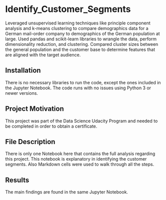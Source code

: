 # Identify_Customer_Segments

Leveraged unsupervised learning techniques like principle component analysis and k-means clustering to compare demographics data for a German mail-order company to demographics of the German population at large. Used pandas and scikit-learn libraries to wrangle the data, perform dimensionality reduction, and clustering. Compared cluster sizes between the general population and the customer base to determine features that are aligned with the target audience.

## Installation

There is no necessary libraries to run the code, except the ones included in the Jupyter Notebook. The code runs with no issues using Python 3 or newer versions.

## Project Motivation

This project was part of the Data Science Udacity Program and needed to be completed in order to obtain a certificate.

## File Description

There is only one Notebook here that contains the full analysis regarding this project. This notebook is explanatory in identifying the customer segments. Also Markdown cells were used to walk through all the steps.

## Results

The main findings are found in the same Jupyter Notebook.
